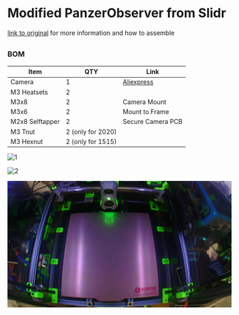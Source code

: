 # Modified PanzerObserver from Slidr
[link to original](https://github.com/Slidr666/VoronUsers/tree/18599db8c29c9a272f852d1dac9ad5d014d0a496/printer_mods/Slidr/PanzerObserver2.4) for more information and how to assemble 


##

### BOM
Item | QTY | Link
--- | --- | ---
Camera | 1 | [Aliexpress](https://www.aliexpress.com/item/1005002865263315.html)
M3 Heatsets | 2 | 
M3x8 | 2 | Camera Mount
M3x6 | 2  | Mount to Frame
M2x8 Selftapper | 2 | Secure Camera PCB
M3 Tnut | 2 (only for 2020) | 
M3 Hexnut | 2 (only for 1515) | 


![1](Images/1.jpg) 


![2](Images/2.jpg)


![3](Images/3.png) 
